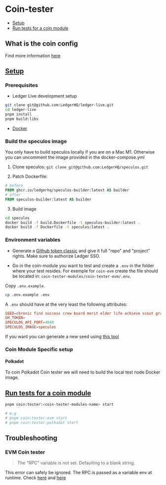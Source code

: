 # Coin-tester

- [Setup](#setup)
- [Run tests for a coin module](#runtests)

## What is the coin config

Find more information [here](https://github.com/LedgerHQ/ledger-live/blob/develop/libs/coin-tester/coin-tester.md)

## [Setup](#setup)

### Prerequisites

- Ledger Live development setup

```sh
git clone git@github.com:LedgerHQ/ledger-live.git
cd ledger-live
pnpm install
pnpm build:libs
```

- [Docker](https://docs.docker.com/engine/install)

### Build the speculos image

You only have to build speculos locally if you are on a Mac M1. Otherwise you can uncomment the image provided in the docker-compose.yml

1. Clone speculos: `git clone git@github.com:LedgerHQ/speculos.git`

2. Patch Dockerfile:

```Dockerfile
# before
FROM ghcr.io/ledgerhq/speculos-builder:latest AS builder
# after
FROM speculos-builder:latest AS builder
```

3. Build image

```sh
cd speculos
docker build -f build.Dockerfile -t speculos-builder:latest .
docker build -f Dockerfile -t speculos:latest .
```

### Environment variables

- Generate a [Github token classic](https://github.com/settings/tokens) and give it full "repo" and "project" rights. Make sure to authorize Ledger SSO.

- Go in the coin-module you want to test and create a `.env` in the folder where your test resides.
  For exemple for `coin-evm` create the file should be located in: `coin-tester-modules/coin-tester-evm/.env`.

Copy `.env.example`.

```bash
cp .env.example .env
```

A `.env` should have at the very least the following attributes:

```conf
SEED=chronic find success crew board merit elder life achieve scout gravity soul brief pen job
GH_TOKEN=
SPECULOS_API_PORT=4040
SPECULOS_IMAGE=speculos
```

If you want you can generate a new seed using [this tool](https://iancoleman.io/bip39/)

### Coin Module Specific setup

#### Polkadot

To coin Polkadot Coin tester we will need to build the local test node Docker image.

## [Run tests for a coin module](#run-tests-for-a-coin-module)

```sh
pnpm coin:tester:<coin-tester-modules-name> start

# e.g
# pnpm coin:tester:evm start
# pnpm coin:tester:polkadot start
```

## Troubleshooting

### EVM Coin tester

> The \"RPC\" variable is not set. Defaulting to a blank string.

This error can safely be ignored. The RPC is passed as a variable env at runtime. Check [here](https://github.com/LedgerHQ/ledger-live/blob/develop/libs/coin-modules/coin-evm/src/__tests__/coin-tester/anvil.ts#L28) and [here](https://github.com/LedgerHQ/ledger-live/blob/develop/libs/coin-modules/coin-evm/src/__tests__/coin-tester/scenarios/ethereum.ts#L144)
